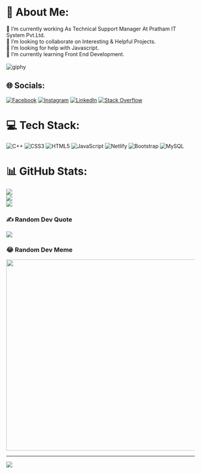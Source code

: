 # 💫 About Me:
🔭 I’m currently working As Technical Support Manager At Pratham IT System Pvt.Ltd. <br>👯 I’m looking to collaborate on Interesting & Helpful Projects.<br>🤝 I’m looking for help with Javascript.<br>🌱 I’m currently learning Front End Development.<br><br>![giphy](https://user-images.githubusercontent.com/106871493/196890545-8f745604-3622-4a5f-80d7-02328227d478.gif)



## 🌐 Socials:
[![Facebook](https://img.shields.io/badge/Facebook-%231877F2.svg?logo=Facebook&logoColor=white)](https://facebook.com/jhapali.aswin88) [![Instagram](https://img.shields.io/badge/Instagram-%23E4405F.svg?logo=Instagram&logoColor=white)](https://instagram.com/aswin_mainali) [![LinkedIn](https://img.shields.io/badge/LinkedIn-%230077B5.svg?logo=linkedin&logoColor=white)](https://linkedin.com/in/linkedin.com/in/aswin-mainali-73a62b24a) [![Stack Overflow](https://img.shields.io/badge/-Stackoverflow-FE7A16?logo=stack-overflow&logoColor=white)](https://stackoverflow.com/users/https://stackoverflow.com/users/18783704/aswin-mainali) 

# 💻 Tech Stack:
![C++](https://img.shields.io/badge/c++-%2300599C.svg?style=flat&logo=c%2B%2B&logoColor=white) ![CSS3](https://img.shields.io/badge/css3-%231572B6.svg?style=flat&logo=css3&logoColor=white) ![HTML5](https://img.shields.io/badge/html5-%23E34F26.svg?style=flat&logo=html5&logoColor=white) ![JavaScript](https://img.shields.io/badge/javascript-%23323330.svg?style=flat&logo=javascript&logoColor=%23F7DF1E) ![Netlify](https://img.shields.io/badge/netlify-%23000000.svg?style=flat&logo=netlify&logoColor=#00C7B7) ![Bootstrap](https://img.shields.io/badge/bootstrap-%23563D7C.svg?style=flat&logo=bootstrap&logoColor=white) ![MySQL](https://img.shields.io/badge/mysql-%2300f.svg?style=flat&logo=mysql&logoColor=white)
# 📊 GitHub Stats:
![](https://github-readme-stats.vercel.app/api?username=aswin-mainali&theme=dark&hide_border=false&include_all_commits=true&count_private=true)<br/>
![](https://github-readme-streak-stats.herokuapp.com/?user=aswin-mainali&theme=dark&hide_border=false)<br/>
![](https://github-readme-stats.vercel.app/api/top-langs/?username=aswin-mainali&theme=dark&hide_border=false&include_all_commits=true&count_private=true&layout=compact)

### ✍️ Random Dev Quote
![](https://quotes-github-readme.vercel.app/api?type=horizontal&theme=radical)

### 😂 Random Dev Meme
<img src="https://random-memer.herokuapp.com/" width="512px"/>

---
[![](https://visitcount.itsvg.in/api?id=aswin-mainali&icon=2&color=0)](https://visitcount.itsvg.in)
